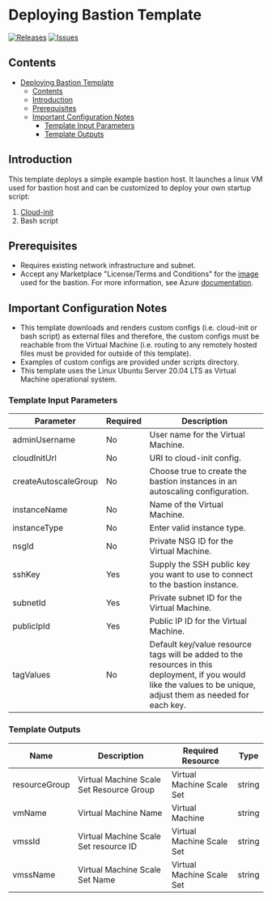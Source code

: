 
# Deploying Bastion Template

[![Releases](https://img.shields.io/github/release/f5networks/f5-azure-arm-templates-v2.svg)](https://github.com/f5networks/f5-azure-arm-templates-v2/releases)
[![Issues](https://img.shields.io/github/issues/f5networks/f5-azure-arm-templates-v2.svg)](https://github.com/f5networks/f5-azure-arm-templates-v2/issues)

## Contents

- [Deploying Bastion Template](#deploying-bastion-template)
  - [Contents](#contents)
  - [Introduction](#introduction)
  - [Prerequisites](#prerequisites)
  - [Important Configuration Notes](#important-configuration-notes)
    - [Template Input Parameters](#template-input-parameters)
    - [Template Outputs](#template-outputs)

## Introduction

This template deploys a simple example bastion host. It launches a linux VM used for bastion host and can be customized to deploy your own startup script:

1) [Cloud-init](https://cloudinit.readthedocs.io/en/latest/)
2) Bash script


## Prerequisites

- Requires existing network infrastructure and subnet.
- Accept any Marketplace "License/Terms and Conditions" for the [image](https://azuremarketplace.microsoft.com/en-us/marketplace/apps/canonical.0001-com-ubuntu-server-focal?tab=Overview) used for the bastion. For more information, see Azure [documentation](https://docs.microsoft.com/en-us/azure/virtual-machines/linux/cli-ps-findimage#deploy-an-image-with-marketplace-terms).

## Important Configuration Notes

- This template downloads and renders custom configs (i.e. cloud-init or bash script) as external files and therefore, the custom configs must be reachable from the Virtual Machine (i.e. routing to any remotely hosted files must be provided for outside of this template).
- Examples of custom configs are provided under scripts directory.
- This template uses the Linux Ubuntu Server 20.04 LTS as Virtual Machine operational system.


### Template Input Parameters

| Parameter | Required | Description |
| --- | --- | --- |
| adminUsername | No | User name for the Virtual Machine. |
| cloudInitUrl | No | URI to cloud-init config. |
| createAutoscaleGroup | No | Choose true to create the bastion instances in an autoscaling configuration. |
| instanceName | No | Name of the Virtual Machine. |
| instanceType | No | Enter valid instance type. |
| nsgId | No | Private NSG ID for the Virtual Machine. |
| sshKey | Yes | Supply the SSH public key you want to use to connect to the bastion instance. |
| subnetId | Yes | Private subnet ID for the Virtual Machine. |
| publicIpId | Yes | Public IP ID for the Virtual Machine. |
| tagValues | No | Default key/value resource tags will be added to the resources in this deployment, if you would like the values to be unique, adjust them as needed for each key. |

### Template Outputs

| Name | Description | Required Resource | Type |
| --- | --- | --- | --- |
| resourceGroup | Virtual Machine Scale Set Resource Group | Virtual Machine Scale Set | string |
| vmName | Virtual Machine Name | Virtual Machine | string |
| vmssId | Virtual Machine Scale Set resource ID | Virtual Machine Scale Set | string |
| vmssName | Virtual Machine Scale Set Name | Virtual Machine Scale Set | string |
